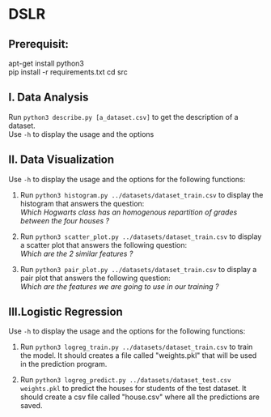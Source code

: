 # DSLR

## Prerequisit:
apt-get install python3</br>
pip install -r requirements.txt
cd src

## I. Data Analysis
Run ```python3 describe.py [a_dataset.csv]``` to get the description of a dataset. </br>Use ```-h``` to display the usage and the options

## II. Data Visualization
Use ```-h``` to display the usage and the options for the following functions:

1. Run ```python3 histogram.py ../datasets/dataset_train.csv``` to display the histogram that answers the question:</br>*Which Hogwarts class has an homogenous repartition of grades between the four houses ?*

2. Run ```python3 scatter_plot.py ../datasets/dataset_train.csv``` to display a scatter plot that answers the following question:</br>*Which are the 2 similar features ?*

3. Run ```python3 pair_plot.py ../datasets/dataset_train.csv``` to display a pair plot that answers the following question:</br>*Which are the features we are going to use in our training ?*

## III.Logistic Regression
Use ```-h``` to display the usage and the options for the following functions:

1. Run ```python3 logreg_train.py ../datasets/dataset_train.csv``` to train the model. It should creates a file called "weights.pkl" that will be used in the prediction program.</br>

2. Run ```python3 logreg_predict.py ../datasets/dataset_test.csv weights.pkl``` to predict the houses for students of the test dataset. It should create a csv file called "house.csv" where all the predictions are saved.</br>

